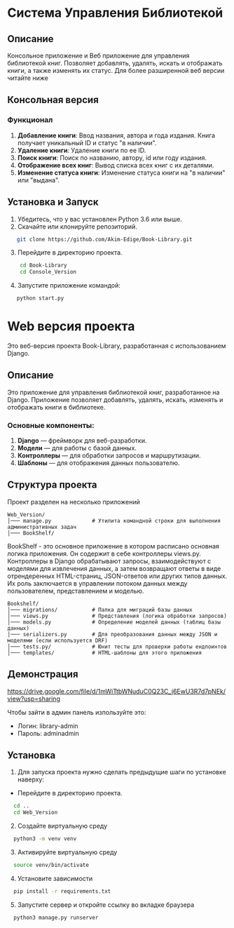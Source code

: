 # Система Управления Библиотекой

## Описание

Консольное приложение и Веб приложение для управления библиотекой книг. Позволяет добавлять, удалять, искать и отображать книги, а также изменять их статус. Для более разширенной веб версии читайте ниже

## Консольная версия

### Функционал

1. **Добавление книги**: Ввод названия, автора и года издания. Книга получает уникальный ID и статус "в наличии".
2. **Удаление книги**: Удаление книги по ее ID.
3. **Поиск книги**: Поиск по названию, автору, id или году издания.
4. **Отображение всех книг**: Вывод списка всех книг с их деталями.
5. **Изменение статуса книги**: Изменение статуса книги на "в наличии" или "выдана".

## Установка и Запуск

1. Убедитесь, что у вас установлен Python 3.6 или выше.
2. Скачайте или клонируйте репозиторий.
```bash
   git clone https://github.com/Akim-Edige/Book-Library.git
```
3. Перейдите в директорию проекта.
```bash
    cd Book-Library
    cd Console_Version
````
4. Запустите приложение командой:

```bash
   python start.py
```



# Web версия проекта

Это веб-версия проекта Book-Library, разработанная с использованием Django.

## Описание

Это приложение для управления библиотекой книг, разработанное на Django. Приложение позволяет добавлять, удалять, искать, изменять и отображать книги в библиотеке.



### Основные компоненты:

1. **Django** — фреймворк для веб-разработки.
2. **Модели** — для работы с базой данных.
3. **Контроллеры** — для обработки запросов и маршрутизации.
4. **Шаблоны** — для отображения данных пользователю.


## Структура проекта

Проект разделен на несколько приложений

```
Web_Version/      
│─── manage.py             # Утилита командной строки для выполнения административных задач  
│─── BookShelf/
```
BookShelf - это основное приложение в котором расписано основная логика приложения. Он содержит в себе контроллеры views.py. Контроллеры в Django обрабатывают запросы, взаимодействуют с моделями для извлечения данных, а затем возвращают ответы в виде отрендеренных HTML-страниц, JSON-ответов или других типов данных. Их роль заключается в управлении потоком данных между пользователем, представлением и моделью.
```
Bookshelf/  
│─── migrations/           # Папка для миграций базы данных  
│─── views.py              # Представления (логика обработки запросов)  
│─── models.py             # Определение моделей данных (таблиц базы данных)   
│─── serializers.py        # Для преобразования данных между JSON и моделями (если используется DRF)
│─── tests.py/             # Юнит тесты для проверки работы ендпоинтов 
│─── templates/            # HTML-шаблоны для этого приложения

```

## Демонстрация

https://drive.google.com/file/d/1mWiTtbWNuduC0Q23C_j6EwU3R7d7pNEk/view?usp=sharing


Чтобы зайти в админ панель изпользуйте это:
- Логин: library-admin
- Пароль: adminadmin

## Установка

1) Для запуска проекта нужно сделать предыдущие шаги по установке наверху:

- Перейдите в директорию проекта.
```bash
  cd ..
  cd Web_Version
````
2) Создайте виртуальную среду

```bash
  python3 -m venv venv
````

3) Активируйте виртуальную среду

```bash
  source venv/bin/activate
````
4) Установите зависимости

```bash
  pip install -r requirements.txt
````

5) Запустите сервер и откройте ссылку во вкладке браузера

```bash
  python3 manage.py runserver
````
